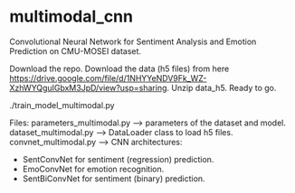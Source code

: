# multimodal_cnn
Convolutional Neural Network for Sentiment Analysis and Emotion Prediction on CMU-MOSEI dataset.

Download the repo.
Download the data (h5 files) from here https://drive.google.com/file/d/1NHYYeNDV9Fk_WZ-XzhWYQguIGbxM3JpD/view?usp=sharing.
Unzip data_h5.
Ready to go.

./train_model_multimodal.py

Files:
parameters_multimodal.py --> parameters of the dataset and model.
dataset_multimodal.py --> DataLoader class to load h5 files.
convnet_multimodal.py --> CNN architectures: 
* SentConvNet for sentiment (regression) prediction.
* EmoConvNet for emotion recognition.
* SentBiConvNet for sentiment (binary) prediction.
